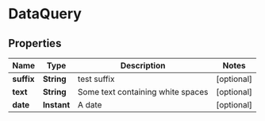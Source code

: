

# DataQuery


## Properties

| Name | Type | Description | Notes |
|------------ | ------------- | ------------- | -------------|
|**suffix** | **String** | test suffix |  [optional] |
|**text** | **String** | Some text containing white spaces |  [optional] |
|**date** | **Instant** | A date |  [optional] |


